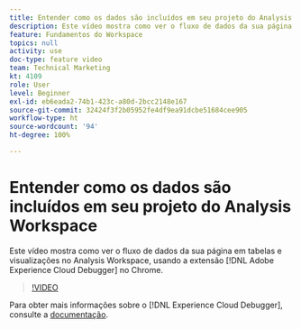 ```yaml
---
title: Entender como os dados são incluídos em seu projeto do Analysis Workspace
description: Este vídeo mostra como ver o fluxo de dados da sua página em tabelas e visualizações no Analysis Workspace usando a extensão Adobe Experience Cloud Debugger no Chrome.
feature: Fundamentos do Workspace
topics: null
activity: use
doc-type: feature video
team: Technical Marketing
kt: 4109
role: User
level: Beginner
exl-id: eb6eada2-74b1-423c-a80d-2bcc2148e167
source-git-commit: 32424f3f2b05952fe4df9ea91dcbe51684cee905
workflow-type: ht
source-wordcount: '94'
ht-degree: 100%

---
```


# Entender como os dados são incluídos em seu projeto do Analysis Workspace

Este vídeo mostra como ver o fluxo de dados da sua página em tabelas e visualizações no Analysis Workspace, usando a extensão [!DNL Adobe Experience Cloud Debugger] no Chrome.

>[!VIDEO](https://video.tv.adobe.com/v/31072/?quality=12)

Para obter mais informações sobre o [!DNL Experience Cloud Debugger], consulte a [documentação](https://experienceleague.adobe.com/docs/debugger/using/experience-cloud-debugger.html?lang=pt-BR).
